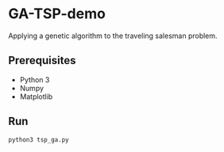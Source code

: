 # GA-TSP-demo
Applying a genetic algorithm to the traveling salesman problem.

## Prerequisites
- Python 3
- Numpy
- Matplotlib

## Run
``
python3 tsp_ga.py
``
